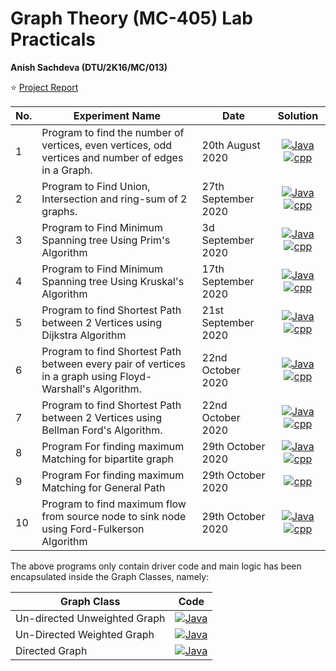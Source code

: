 # Graph Theory (MC-405) Lab Practicals
__Anish Sachdeva (DTU/2K16/MC/013)__

⭐ [Project Report](assets/graph-theory-lab-file.pdf)


| No. | Experiment Name | Date | Solution |
|-----|-----------------|------|:----:|
| 1 | Program to find the number of vertices, even vertices, odd vertices and number of edges in a Graph. | 20th August 2020 | [![Java](https://img.icons8.com/color/40/000000/java-coffee-cup-logo.png)](src/Lab1.java) [![cpp](https://img.icons8.com/color/35/000000/c-plus-plus-logo.png)](cpp/lab1.cpp) |  
| 2 | Program to Find Union, Intersection and ring-sum of 2 graphs. | 27th September 2020 | [![Java](https://img.icons8.com/color/40/000000/java-coffee-cup-logo.png)](src/Lab2.java) [![cpp](https://img.icons8.com/color/35/000000/c-plus-plus-logo.png)](cpp/lab2.cpp)|
| 3 | Program to Find Minimum Spanning tree Using Prim's Algorithm | 3d September 2020 | [![Java](https://img.icons8.com/color/40/000000/java-coffee-cup-logo.png)](src/Lab3.java) [![cpp](https://img.icons8.com/color/35/000000/c-plus-plus-logo.png)](cpp/lab3.cpp)|
| 4 | Program to Find Minimum Spanning tree Using Kruskal's Algorithm | 17th September 2020| [![Java](https://img.icons8.com/color/40/000000/java-coffee-cup-logo.png)](src/Lab4.java) [![cpp](https://img.icons8.com/color/35/000000/c-plus-plus-logo.png)](cpp/lab4.cpp) |
| 5 | Program to find Shortest Path between 2 Vertices using Dijkstra Algorithm | 21st September 2020 | [![Java](https://img.icons8.com/color/40/000000/java-coffee-cup-logo.png)](src/Lab5.java) [![cpp](https://img.icons8.com/color/35/000000/c-plus-plus-logo.png)](cpp/lab5.cpp) |
| 6 | Program to find Shortest Path between every pair of vertices in a graph using Floyd-Warshall's Algorithm. | 22nd October 2020 | [![Java](https://img.icons8.com/color/40/000000/java-coffee-cup-logo.png)](src/Lab6.java) [![cpp](https://img.icons8.com/color/35/000000/c-plus-plus-logo.png)](cpp/lab6.cpp) |
| 7 | Program to find Shortest Path between 2 Vertices using Bellman Ford's Algorithm. | 22nd October 2020 | [![Java](https://img.icons8.com/color/40/000000/java-coffee-cup-logo.png)](src/Lab7.java) [![cpp](https://img.icons8.com/color/35/000000/c-plus-plus-logo.png)](cpp/lab7.cpp) |
| 8 | Program For finding maximum Matching for bipartite graph | 29th October 2020 | [![Java](https://img.icons8.com/color/40/000000/java-coffee-cup-logo.png)](src/Lab8.java) [![cpp](https://img.icons8.com/color/35/000000/c-plus-plus-logo.png)](cpp/lab8.cpp) |
| 9 | Program For finding maximum Matching for General Path | 29th October 2020 | [![cpp](https://img.icons8.com/color/35/000000/c-plus-plus-logo.png)](cpp/lab9.cpp) |
| 10 | Program to find maximum flow from source node to sink node using Ford-Fulkerson Algorithm | 29th October 2020 | [![Java](https://img.icons8.com/color/40/000000/java-coffee-cup-logo.png)](src/Lab10.java) [![cpp](https://img.icons8.com/color/35/000000/c-plus-plus-logo.png)](cpp/lab10.cpp) | 

The above programs only contain driver code and main logic has been encapsulated inside the
Graph Classes, namely:

| Graph Class | Code |
|-------------|------|
| Un-directed Unweighted Graph | [![Java](https://img.icons8.com/color/40/000000/java-coffee-cup-logo.png)](src/UnDirectedGraph.java) |
| Un-Directed Weighted Graph | [![Java](https://img.icons8.com/color/40/000000/java-coffee-cup-logo.png)](src/UnDirectedWeightedGraph.java) | 
| Directed Graph | [![Java](https://img.icons8.com/color/40/000000/java-coffee-cup-logo.png)](src/DirectedGraph.java) |
